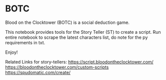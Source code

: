 # BOTC
Blood on the Clocktower (BOTC) is a social deduction game. 

This notebook provides tools for the Story Teller (ST) to create a script.
Run entire notebook to scrape the latest characters list, do note for the py requirements in txt.

Enjoy!

Related Links for story-tellers:
https://script.bloodontheclocktower.com/
https://bloodontheclocktower.com/custom-scripts
https://spudomatic.com/create/